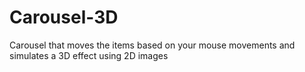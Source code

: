 # Carousel-3D
Carousel that moves the items based on your mouse movements and simulates a 3D effect using 2D images
